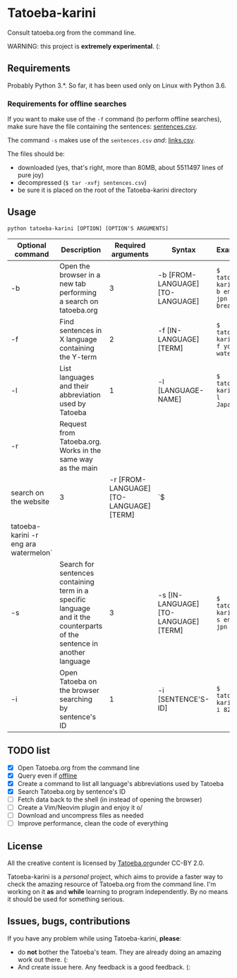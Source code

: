 # Tatoeba-karini

Consult tatoeba.org from the command line.

WARNING: this project is **extremely experimental**. (:

## Requirements 

Probably Python 3.\*. So far, it has been used only on Linux with Python 3.6.

### Requirements for offline searches

If you want to make use of the `-f` command (to perform offline searches), make
sure have the file containing the sentences:
[sentences.csv](http://downloads.tatoeba.org/exports/sentences.tar.bz2).

The command `-s` makes use of the `sentences.csv` *and*:
[links.csv](http://downloads.tatoeba.org/exports/links.tar.bz2).

The files should be: 
- downloaded (yes, that's right, more than 80MB, about 5511497 lines of pure joy)
- decompressed (`$ tar -xvfj sentences.csv`)
- be sure it is placed on the root of the Tatoeba-karini directory

## Usage 

```
python tatoeba-karini [OPTION] [OPTION'S ARGUMENTS]
```

| Optional command | Description | Required arguments | Syntax | Example |
|------------------|-------------|------------------|--------|---------|
| -b               | Open the browser in a new tab performing a search on tatoeba.org | 3 | -b [FROM-LANGUAGE] [TO-LANGUAGE] | `$ tatoeba-karini -b eng jpn breath` |
| -f               | Find sentences in X language containing the Y-term | 2 | -f [IN-LANGUAGE] [TERM] | `$ tatoeba-karini -f yor water` |
| -l               | List languages and their abbreviation used by Tatoeba | 1 | -l [LANGUAGE-NAME] | `$ tatoeba-karini -l Japanese` |
| -r               | Request from Tatoeba.org. Works in the same way as the main
search on the website | 3 | -r [FROM-LANGUAGE] [TO-LANGUAGE] [TERM] | `$
tatoeba-karini -r eng ara watermelon` |
| -s               | Search for sentences containing term in a specific language and it the counterparts of the sentence in another language | 3 | -s [IN-LANGUAGE] [TO-LANGUAGE] [TERM] | `$ tatoeba-karini -s eng jpn air` |
| -i               | Open Tatoeba on the browser searching by sentence's ID | 1 | -i [SENTENCE'S-ID] | `$ tatoeba-karini -i 825762` |


## TODO list

- [x] Open Tatoeba.org from the command line
- [x] Query even if [offline](https://tatoeba.org/eng/downloads)
- [x] Create a command to list all language's abbreviations used by Tatoeba
- [x] Search Tatoeba.org by sentence's ID
- [ ] Fetch data back to the shell (in instead of opening the browser)
- [ ] Create a Vim/Neovim plugin and enjoy it o/
- [ ] Download and uncompress files as needed
- [ ] Improve performance, clean the code of everything

## License

All the creative content is licensed by [Tatoeba.org](https://tatoeba.org)under CC-BY 2.0.

Tatoeba-karini is a _personal_ project, which aims to provide a faster way to
check the amazing resource of Tatoeba.org from the command line. I'm working on
it **as** and **while** learning to program independently. By no means it should
be used for something serious.

## Issues, bugs, contributions

If you have any problem while using Tatoeba-karini, **please**:

- do **not** bother the Tatoeba's team. They are already doing an amazing work
  out there. (:
- And create issue here. Any feedback is a good feedback. (:
